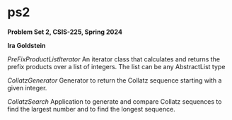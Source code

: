 # ps2

**Problem Set 2, CSIS-225, Spring 2024**

**Ira Goldstein**

*PreFixProductListIterator*  An iterator class that calculates and returns the prefix products  over a list of integers.  The list can be any AbstractList type

*CollatzGenerator* Generator to return the Collatz sequence starting with a given integer.

*CollatzSearch*  Application to generate and compare Collatz sequences to find the largest number and to find the longest sequence.